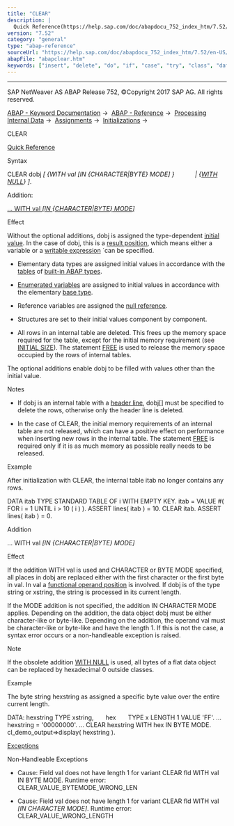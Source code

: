```yaml
---
title: "CLEAR"
description: |
  Quick Reference(https://help.sap.com/doc/abapdocu_752_index_htm/7.52/en-US/abapclear_shortref.htm) Syntax CLEAR dobj  WITH val IN CHARACTERBYTE MODE   WITH NULL(https://help.sap.com/doc/abapdocu_752_index_htm/7.52/en-US/abapclear_with_null.htm) . Addition:
version: "7.52"
category: "general"
type: "abap-reference"
sourceUrl: "https://help.sap.com/doc/abapdocu_752_index_htm/7.52/en-US/abapclear.htm"
abapFile: "abapclear.htm"
keywords: ["insert", "delete", "do", "if", "case", "try", "class", "data", "types", "internal-table", "abapclear"]
---
```


* * *

SAP NetWeaver AS ABAP Release 752, ©Copyright 2017 SAP AG. All rights reserved.

[ABAP - Keyword Documentation](https://help.sap.com/doc/abapdocu_752_index_htm/7.52/en-US/abenabap.htm) →  [ABAP - Reference](https://help.sap.com/doc/abapdocu_752_index_htm/7.52/en-US/abenabap_reference.htm) →  [Processing Internal Data](https://help.sap.com/doc/abapdocu_752_index_htm/7.52/en-US/abenabap_data_working.htm) →  [Assignments](https://help.sap.com/doc/abapdocu_752_index_htm/7.52/en-US/abenvalue_assignments.htm) →  [Initializations](https://help.sap.com/doc/abapdocu_752_index_htm/7.52/en-US/abeninitializations.htm) → 

CLEAR

[Quick Reference](https://help.sap.com/doc/abapdocu_752_index_htm/7.52/en-US/abapclear_shortref.htm)

Syntax

CLEAR dobj *\[* *{*WITH val *\[*IN *{*CHARACTER*|*BYTE*}* MODE*\]* *}*
           *|* *{*[WITH NULL](https://help.sap.com/doc/abapdocu_752_index_htm/7.52/en-US/abapclear_with_null.htm)*}* *\]*.

Addition:

[... WITH val *\[*IN *{*CHARACTER*|*BYTE*}* MODE*\]*](#!ABAP_ONE_ADD@1@)

Effect

Without the optional additions, dobj is assigned the type-dependent [initial value](https://help.sap.com/doc/abapdocu_752_index_htm/7.52/en-US/abeninitial_value_glosry.htm "Glossary Entry"). In the case of dobj, this is a [result position](https://help.sap.com/doc/abapdocu_752_index_htm/7.52/en-US/abenresult_position_glosry.htm "Glossary Entry"), which means either a variable or a [writable expression](https://help.sap.com/doc/abapdocu_752_index_htm/7.52/en-US/abenwritable_expression_glosry.htm "Glossary Entry") ´can be specified.

-   Elementary data types are assigned initial values in accordance with the [tables](https://help.sap.com/doc/abapdocu_752_index_htm/7.52/en-US/abenbuilt_in_types_complete.htm) of [built-in ABAP types](https://help.sap.com/doc/abapdocu_752_index_htm/7.52/en-US/abenpredefined_abap_type_glosry.htm "Glossary Entry").
    
-   [Enumerated variables](https://help.sap.com/doc/abapdocu_752_index_htm/7.52/en-US/abenenumerated_variable_glosry.htm "Glossary Entry") are assigned to initial values in accordance with the elementary [base type](https://help.sap.com/doc/abapdocu_752_index_htm/7.52/en-US/abenbase_type_glosry.htm "Glossary Entry").
    
-   Reference variables are assigned the [null reference](https://help.sap.com/doc/abapdocu_752_index_htm/7.52/en-US/abennull_reference_glosry.htm "Glossary Entry").
    
-   Structures are set to their initial values component by component.
    
-   All rows in an internal table are deleted. This frees up the memory space required for the table, except for the initial memory requirement (see [INITIAL SIZE](https://help.sap.com/doc/abapdocu_752_index_htm/7.52/en-US/abaptypes_itab.htm)). The statement [FREE](https://help.sap.com/doc/abapdocu_752_index_htm/7.52/en-US/abapfree_dataobject.htm) is used to release the memory space occupied by the rows of internal tables.
    

The optional additions enable dobj to be filled with values other than the initial value.

Notes

-   If dobj is an internal table with a [header line](https://help.sap.com/doc/abapdocu_752_index_htm/7.52/en-US/abenheader_line_glosry.htm "Glossary Entry"), dobj\[\] must be specified to delete the rows, otherwise only the header line is deleted.
    
-   In the case of CLEAR, the initial memory requirements of an internal table are not released, which can have a positive effect on performance when inserting new rows in the internal table. The statement [FREE](https://help.sap.com/doc/abapdocu_752_index_htm/7.52/en-US/abapfree_dataobject.htm) is required only if it is as much memory as possible really needs to be released.
    

Example

After initialization with CLEAR, the internal table itab no longer contains any rows.

DATA itab TYPE STANDARD TABLE OF i WITH EMPTY KEY.
itab = VALUE #( FOR i = 1 UNTIL i > 10 ( i ) ).
ASSERT lines( itab ) = 10.
CLEAR itab.
ASSERT lines( itab ) = 0.

Addition

... WITH val *\[*IN *{*CHARACTER*|*BYTE*}* MODE*\]*

Effect

If the addition WITH val is used and CHARACTER or BYTE MODE specified, all places in dobj are replaced either with the first character or the first byte in val. In val a [functional operand position](https://help.sap.com/doc/abapdocu_752_index_htm/7.52/en-US/abenfunctional_position_glosry.htm "Glossary Entry") is involved. If dobj is of the type string or xstring, the string is processed in its current length.

If the MODE addition is not specified, the addition IN CHARACTER MODE applies. Depending on the addition, the data object dobj must be either character-like or byte-like. Depending on the addition, the operand val must be character-like or byte-like and have the length 1. If this is not the case, a syntax error occurs or a non-handleable exception is raised.

Note

If the obsolete addition [WITH NULL](https://help.sap.com/doc/abapdocu_752_index_htm/7.52/en-US/abapclear_with_null.htm) is used, all bytes of a flat data object can be replaced by hexadecimal 0 outside classes.

Example

The byte string hexstring as assigned a specific byte value over the entire current length.

DATA: hexstring TYPE xstring,
      hex       TYPE x LENGTH 1 VALUE 'FF'.
...
hexstring = '00000000'.
...
CLEAR hexstring WITH hex IN BYTE MODE.
cl\_demo\_output=>display( hexstring ).

[Exceptions](https://help.sap.com/doc/abapdocu_752_index_htm/7.52/en-US/abenabap_language_exceptions.htm)

Non-Handleable Exceptions

-   Cause: Field val does not have length 1 for variant CLEAR fld WITH val IN BYTE MODE.
    Runtime error: CLEAR\_VALUE\_BYTEMODE\_WRONG\_LEN
    
-   Cause: Field val does not have length 1 for variant CLEAR fld WITH val *\[*IN CHARACTER MODE*\]*.
    Runtime error: CLEAR\_VALUE\_WRONG\_LENGTH